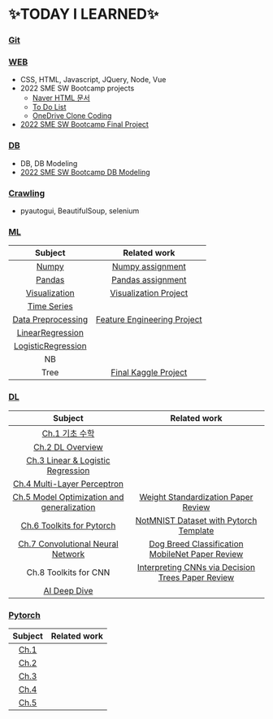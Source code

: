 # :sparkles:TODAY I LEARNED:sparkles:

### [Git](https://github.com/Chaewon-Leee/TIL/tree/main/GIT)

### [WEB](https://github.com/Chaewon-Leee/TIL/tree/main/WEB)

- CSS, HTML, Javascript, JQuery, Node, Vue
- 2022 SME SW Bootcamp projects
  - [Naver HTML 문서](https://github.com/Chaewon-Leee/TIL/tree/main/WEB/SME_SW_Bootcamp/Naver)
  - [To Do List](https://github.com/Chaewon-Leee/TIL/tree/main/WEB/SME_SW_Bootcamp/Todolist)
  - [OneDrive Clone Coding](https://github.com/Chaewon-Leee/TIL/tree/main/WEB/SME_SW_Bootcamp/onedrive)
- [2022 SME SW Bootcamp Final Project](https://github.com/Chaewon-Leee/PROJECT-DDAOM)

### [DB](https://github.com/Chaewon-Leee/TIL/tree/main/DB)

- DB, DB Modeling
- [2022 SME SW Bootcamp DB Modeling](https://github.com/Chaewon-Leee/TIL/tree/main/DB/DB_modeling)

### [Crawling](https://github.com/Chaewon-Leee/TIL/tree/main/CRAWLING)

- pyautogui, BeautifulSoup, selenium

### [ML](https://github.com/Chaewon-Leee/TIL/tree/main/ML)

|                                          Subject                                          |                                          Related work                                          |
| :---------------------------------------------------------------------------------------: | :--------------------------------------------------------------------------------------------: |
|              [Numpy](https://github.com/Chaewon-Leee/TIL/tree/main/ML/Numpy)              |   [Numpy assignment](https://github.com/Chaewon-Leee/TIL/blob/main/ML/Numpy/numpy_lab.ipynb)   |
|             [Pandas](https://github.com/Chaewon-Leee/TIL/tree/main/ML/Pandas)             |    [Pandas assignment](https://github.com/Chaewon-Leee/TIL/blob/main/ML/Pandas/pandas_lab)     |
|      [Visualization](https://github.com/Chaewon-Leee/TIL/tree/main/ML/Visualization)      |    [Visualization Project](https://github.com/Chaewon-Leee/STUDY-Seoul_bike_visualization)     |
|        [Time Series](https://github.com/Chaewon-Leee/TIL/tree/main/ML/Time_Series)        |                                                                                                |
| [Data Preprocessing](https://github.com/Chaewon-Leee/TIL/tree/main/ML/Data_Preprocessing) | [Feature Engineering Project](https://github.com/Chaewon-Leee/STUDY-Sales_Feature_Engineering) |
|   [LinearRegression](https://github.com/Chaewon-Leee/TIL/tree/main/ML/LinearRegression)   |                                                                                                |
| [LogisticRegression](https://github.com/Chaewon-Leee/TIL/tree/main/ML/LogisticRegression) |                                                                                                |
|                                            NB                                             |                                                                                                |
|                                           Tree                                            |          [Final Kaggle Project](https://github.com/Chaewon-Leee/STUDY-Sales_Modeling)          |

### [DL](https://github.com/Chaewon-Leee/TIL/tree/main/DL)

|                                               Subject                                               |                                                                                               Related work                                                                                               |
| :-------------------------------------------------------------------------------------------------: | :------------------------------------------------------------------------------------------------------------------------------------------------------------------------------------------------------: |
|               [Ch.1 기초 수학](https://github.com/Chaewon-Leee/TIL/tree/main/DL/Ch.1)               |                                                                                                                                                                                                          |
|              [Ch.2 DL Overview](https://github.com/Chaewon-Leee/TIL/tree/main/DL/Ch.2)              |                                                                                                                                                                                                          |
|     [Ch.3 Linear & Logistic Regression](https://github.com/Chaewon-Leee/TIL/tree/main/DL/Ch.3)      |                                                                                                                                                                                                          |
|        [Ch.4 Multi-Layer Perceptron](https://github.com/Chaewon-Leee/TIL/tree/main/DL/Ch.4)         |                                                                                                                                                                                                          |
| [Ch.5 Model Optimization and generalization](https://github.com/Chaewon-Leee/TIL/tree/main/DL/Ch.5) |       [Weight Standardization Paper Review](https://royal-tiger-88d.notion.site/Micro-Batch-Training-with-Batch-Channel-Normalization-and-Weight-Standardization-5a89a1d7a0c84e43a6f203a3ccc279c6)       |
|         [Ch.6 Toolkits for Pytorch](https://github.com/Chaewon-Leee/TIL/tree/main/DL/Ch.6)          |                                                [NotMNIST Dataset with Pytorch Template](https://github.com/Chaewon-Leee/STUDY-NotMNIST_Pytorch_template)                                                 |
|     [Ch.7 Convolutional Neural Network](https://github.com/Chaewon-Leee/TIL/tree/main/DL/Ch.7)      | [Dog Breed Classification](https://github.com/Chaewon-Leee/STUDY-Dog_Breed_Classification) <br> [MobileNet Paper Review](https://royal-tiger-88d.notion.site/MobileNet-3f1eca65c7e04a8aaeb6fed67e5a2293) |
|                                        Ch.8 Toolkits for CNN                                        |                      [Interpreting CNNs via Decision Trees Paper Review](https://royal-tiger-88d.notion.site/Interpreting-CNNs-via-Decision-Trees-d9e8c06217944603a44fdb6c9d7f2334)                      |
|            [AI Deep Dive](https://github.com/Chaewon-Leee/TIL/tree/main/DL/AI_Deep_Dive)            |                                                                                                                                                                                                          |

### [Pytorch](https://github.com/Chaewon-Leee/TIL/tree/main/PYTORCH)

|                              Subject                               | Related work |
| :----------------------------------------------------------------: | :----------: |
| [Ch.1](https://github.com/Chaewon-Leee/TIL/tree/main/PYTORCH/Ch.1) |              |
| [Ch.2](https://github.com/Chaewon-Leee/TIL/tree/main/PYTORCH/Ch.2) |              |
| [Ch.3](https://github.com/Chaewon-Leee/TIL/tree/main/PYTORCH/Ch.3) |              |
| [Ch.4](https://github.com/Chaewon-Leee/TIL/tree/main/PYTORCH/Ch.4) |              |
| [Ch.5](https://github.com/Chaewon-Leee/TIL/tree/main/PYTORCH/Ch.5) |              |
